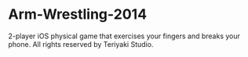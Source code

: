 Arm-Wrestling-2014
==================

2-player iOS physical game that exercises your fingers and breaks your phone. All rights reserved by Teriyaki Studio.
